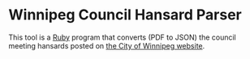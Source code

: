# Winnipeg Council Hansard Parser

This tool is a [Ruby](https://www.ruby-lang.org) program that converts (PDF to JSON) the council meeting hansards posted on [the City of Winnipeg website](http://winnipeg.ca/clkdmis/DocSearch.asp?CommitteeType=C&DocumentType=H).


